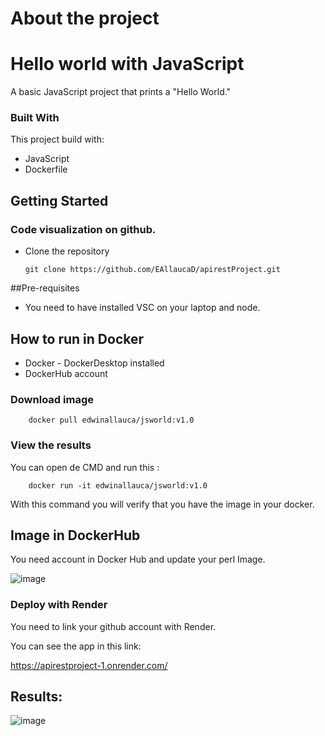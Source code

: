# About the project

# Hello world with JavaScript


A basic JavaScript project that prints a "Hello World."

### Built With

This project build with:
 * JavaScript
 * Dockerfile

## Getting Started 

### Code visualization on github.
* Clone the repository

    ```
    git clone https://github.com/EAllaucaD/apirestProject.git
    ```


##Pre-requisites

* You need to have installed VSC on your laptop and node.



## How to run in Docker

* Docker - DockerDesktop installed
* DockerHub account

### Download image
```
    docker pull edwinallauca/jsworld:v1.0
```

### View the results
You can open de CMD and run this :
```
    docker run -it edwinallauca/jsworld:v1.0
```
With this command you will verify that you have the image in your docker.


## Image in DockerHub

You need account in Docker Hub and update your perl Image.

![image](https://github.com/user-attachments/assets/f9794b60-0323-41ac-acb4-12e51864ff89)

### Deploy with Render
You need to link your github account with Render.

You can see the app in this link:

https://apirestproject-1.onrender.com/


## Results:

![image](https://github.com/user-attachments/assets/fcdee106-782f-41ce-8a82-55ebdfa5b9f6)
